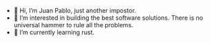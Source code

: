 - 👋 Hi, I’m Juan Pablo, just another impostor.
- 👀 I’m interested in building the best software solutions. There is no universal hammer to rule all the problems.
- 🌱 I’m currently learning rust. 

<!---
jpgu07/jpgu07 is a ✨ special ✨ repository because its `README.md` (this file) appears on your GitHub profile.
You can click the Preview link to take a look at your changes.
--->
